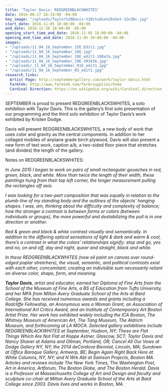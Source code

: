```yaml
---
title: 'Taylor Davis: REDGREENBLACKWHITES'
date: 2016-08-27 16:19:00 -04:00
key_image: "/uploads/Taylor%20Davis-%20studio%20shot-32e30c.jpg"
start_date: 2016-11-05 18:00:00 -04:00
end_date: 2016-12-30 18:00:00 -05:00
opening_start_time_and_date: 2016-11-05 18:00:00 -04:00
opening_end_time_and_date: 2016-11-05 20:00:00 -04:00
images:
- "/uploads/11_04_16_September_15E_Edit1.jpg"
- "/uploads/11_04_16_September_16E.jpg"
- "/uploads/11_04_16_September_18E_edit1-188a7a.jpg"
- "/uploads/11_04_16_September_19E-393436.jpg"
- "/uploads/_11_04_16_September_01E_edit1.jpg"
- "/uploads/11_04_16_September_03_edit1.jpg"
research_links:
  Artist Page: http://septembergallery.com/work/taylor-davis.html
  Farmtek: http://www.farmtek.com/farm/supplies/home
  Cardinal Direction: https://en.wikipedia.org/wiki/Cardinal_direction
---
```


SEPTEMBER is proud to present REDGREENBLACKSWHITES, a solo exhibition with Taylor Davis. This is the gallery’s first solo presentation of our programming and the third solo exhibition of Taylor Davis’s work exhibited by Kristen Dodge. 

Davis will present REDGREENBLACKSWHITES, a new body of work that uses color and gravity as the central components. In addition to her collaged mobiles of airplane grade birch plywood, Davis will also present a new form of text work, caption a/b, a two-sided floor piece that stretches (and divides) the length of the gallery.

Notes on REDGREENBLACKSWHITES:

<i>In June 2015 I began to work on pairs of small rectangular gouaches in red, green, black, and white. More than twice the length of their width, these paintings hung from their top left corner, the longer measurement pulling the rectangles off axis.

<i>I was looking for a two-part composition that was equally in relation to the plumb-line of my standing body and the outlines of the objects’ hanging shapes. I was, am, thinking about the difficulty and complexity of balance; how the stronger a contrast is between forms or colors (between individuals or groups), the more powerful and destabilizing the pull is in one direction or another.

<i>Red & green and black & white contrast visually and semantically. In addition to the differing optical sensations of light & dark and warm & cool, there’s a contrast in what the colors’ relationships signify: stop and go, yes and no, on and off, day and night, queer and straight, black and white.

<i>In these REDGREENBLACKWHITES (now oil paint on canvas over round-edged poplar stretchers), the visual, semantic, and political contrasts exist with each other, concomitant; creating an indivisible sum necessarily reliant on diverse color, shape, form, and meaning.
 

<b>Taylor Davis</b>, artist and educator, earned her Diploma of Fine Arts from the School of the Museum of Fine Arts, a BS of Education from Tufts University, and her MFA from Milton Avery Graduate School of the Arts at Bard College. She has received numerous awards and grants including a Radcliffe Fellowship, an Anonymous was a Woman Grant, an Association of International Art Critics Award, and an Institute of Contemporary Art Boston Artist Prize. Her work has exhibited widely including the ICA Boston, The Whitney Museum of American Art, The Tang Museum, The Aldrich Museum, and forthcoming at LA MOCA. Selected gallery exhibitions include REDGREENBLACKWHITES at September, Hudson, NY; These are Flat Things Which Are Not Flat at Koppe Astner, Glascow, SCT; Taylor Davis and Nancy Shaver at Adams and Ollman, Portland, OR; Cancel All Our Vows at Dodge Gallery NY, NY; the 2014 deCordova Biennial, Lincoln, MA;  Sundown at Office Baroque Gallery, Antwerp, BE; Begin Again Right Back Here at White Columns, NY, NY;  and N Wrk Abt at Samson Projects, Boston MA. Articles and reviews include The New York Times, The Washington Post, Art in America, Artforum, The Boston Globe, and The Boston Herald. Davis is a Professor at Massachusetts College of Art and Design and faculty and sculpture co-chair at Milton Avery Graduate School of the Arts at Bard College since 2003. Davis lives and works in Boston, MA.